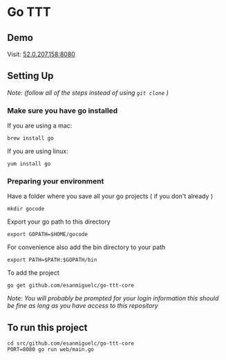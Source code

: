 # Go TTT

## Demo
Visit: [52.0.207.158:8080](http://52.0.207.158:8080)
    
## Setting Up
*Note: (follow all of the steps instead of using `git clone` )*
### Make sure you have go installed

If you are using a mac:

    brew install go 
    
If you are using linux:

    yum install go
    
### Preparing your environment

Have a folder where you save all your go projects ( if you don't already )

    mkdir gocode
    
Export your go path to this directory

    export GOPATH=$HOME/gocode

For convenience also add the bin directory to your path

    export PATH=$PATH:$GOPATH/bin
    
To add the project

    go get github.com/esanmiguelc/go-ttt-core
    
*Note: You will probably be prompted for your login information this should be fine as long as you have access to this repository*
    
    
## To run this project

    cd src/github.com/esanmiguelc/go-ttt-core
    PORT=8080 go run web/main.go
    

